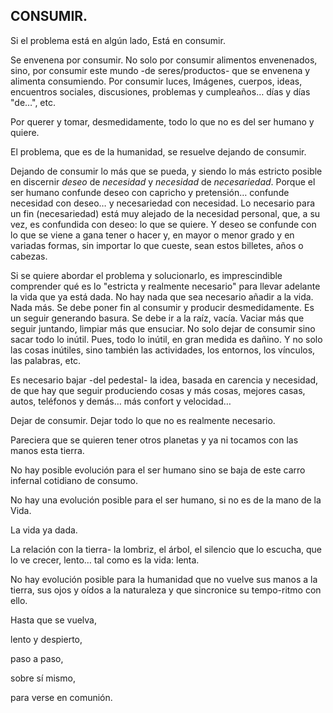 ## CONSUMIR.

Si el problema está en algún lado, Está en consumir.

Se envenena por consumir.
No solo por consumir alimentos envenenados, sino, por consumir este mundo -de seres/productos- que se envenena y alimenta consumiendo. Por consumir luces, Imágenes, cuerpos, ideas, encuentros sociales, discusiones, problemas y cumpleaños… días y días "de…", etc.

Por querer y tomar, desmedidamente, todo lo que no es del ser humano y quiere.

El problema, que es de la humanidad, se resuelve dejando de consumir.

Dejando de consumir lo más que se pueda, y siendo lo más estricto posible en discernir _deseo_ de _necesidad_ y _necesidad_ de _necesariedad_.
Porque el ser humano confunde deseo con capricho y pretensión…
confunde necesidad con deseo…
y necesariedad con necesidad.
Lo necesario para un fin (necesariedad) está muy alejado de la necesidad personal, que, a su vez, es confundida con deseo: lo que se quiere. Y deseo se confunde con lo que se viene a gana tener o hacer y, en mayor o menor grado y en variadas formas, sin importar lo que cueste, sean estos billetes, años o cabezas.

Si se quiere abordar el problema y solucionarlo, es imprescindible comprender qué es lo "estricta y realmente necesario" para llevar adelante la vida que ya está dada.
No hay nada que sea necesario añadir a la vida. Nada más. Se debe poner fin al consumir y producir desmedidamente. Es un seguir generando basura.
Se debe ir a la raíz, vacía.
Vaciar más que seguir juntando, limpiar más que ensuciar.
No solo dejar de consumir sino sacar todo lo inútil. Pues, todo lo inútil, en gran medida es dañino. Y no solo las cosas inútiles, sino también las actividades, los entornos, los vínculos, las palabras, etc.

Es necesario bajar -del pedestal- la idea, basada en carencia y necesidad, de que hay que seguir produciendo cosas y más cosas, mejores casas, autos, teléfonos y demás… más confort y velocidad…

Dejar de consumir. Dejar todo lo que no es realmente necesario.

Pareciera que se quieren tener otros planetas y ya ni tocamos con las manos esta tierra.

No hay posible evolución para el ser humano sino se baja de este carro infernal cotidiano de consumo.

No hay una evolución posible para el ser humano, si no es de la mano de la Vida.

La vida ya dada.

La relación con la tierra- la lombriz, el árbol, el silencio que lo escucha, que lo ve crecer, lento… tal como es la vida: lenta.

No hay evolución posible para la humanidad que no vuelve sus manos a la tierra, sus ojos y oídos a la naturaleza y que sincronice su tempo-ritmo con ello.

Hasta que se vuelva,

lento y despierto,

paso a paso,

sobre sí mismo,

para verse en comunión.